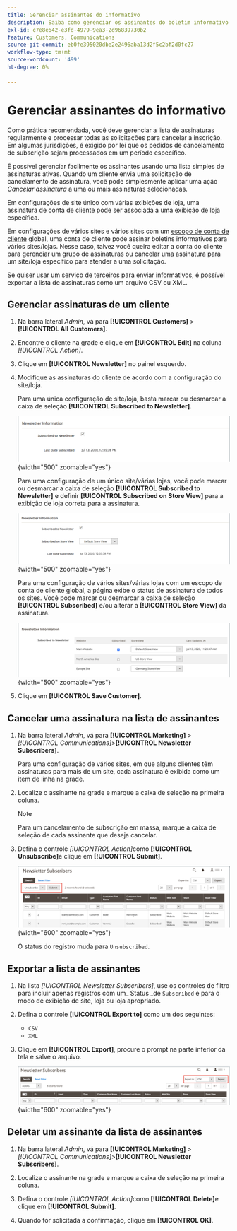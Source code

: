 ```yaml
---
title: Gerenciar assinantes do informativo
description: Saiba como gerenciar os assinantes do boletim informativo usando uma lista simples de assinaturas ativas.
exl-id: c7e8e642-e3fd-4979-9ea3-2d96839730b2
feature: Customers, Communications
source-git-commit: eb0fe395020dbe2e2496aba13d2f5c2bf2d0fc27
workflow-type: tm+mt
source-wordcount: '499'
ht-degree: 0%

---
```


# Gerenciar assinantes do informativo

Como prática recomendada, você deve gerenciar a lista de assinaturas regularmente e processar todas as solicitações para cancelar a inscrição. Em algumas jurisdições, é exigido por lei que os pedidos de cancelamento de subscrição sejam processados em um período específico.

É possível gerenciar facilmente os assinantes usando uma lista simples de assinaturas ativas. Quando um cliente envia uma solicitação de cancelamento de assinatura, você pode simplesmente aplicar uma ação _Cancelar assinatura_ a uma ou mais assinaturas selecionadas.

Em configurações de site único com várias exibições de loja, uma assinatura de conta de cliente pode ser associada a uma exibição de loja específica.

Em configurações de vários sites e vários sites com um [escopo de conta de cliente](../customers/customer-account-scope.md) global, uma conta de cliente pode assinar boletins informativos para vários sites/lojas. Nesse caso, talvez você queira editar a conta do cliente para gerenciar um grupo de assinaturas ou cancelar uma assinatura para um site/loja específico para atender a uma solicitação.

Se quiser usar um serviço de terceiros para enviar informativos, é possível exportar a lista de assinaturas como um arquivo CSV ou XML.

## Gerenciar assinaturas de um cliente

1. Na barra lateral _Admin_, vá para **[!UICONTROL Customers]** > **[!UICONTROL All Customers]**.

1. Encontre o cliente na grade e clique em **[!UICONTROL Edit]** na coluna _[!UICONTROL Action]_.

1. Clique em **[!UICONTROL Newsletter]** no painel esquerdo.

1. Modifique as assinaturas do cliente de acordo com a configuração do site/loja.

   Para uma única configuração de site/loja, basta marcar ou desmarcar a caixa de seleção **[!UICONTROL Subscribed to Newsletter]**.

   ![Caixa de seleção de assinatura do boletim informativo do cliente de loja única](./assets/newsletter-customer-single-store.png){width="500" zoomable="yes"}

   Para uma configuração de um único site/várias lojas, você pode marcar ou desmarcar a caixa de seleção **[!UICONTROL Subscribed to Newsletter]** e definir **[!UICONTROL Subscribed on Store View]** para a exibição de loja correta para a assinatura.

   ![Caixa de seleção de assinatura do boletim informativo do cliente de várias lojas e seletor de exibição de loja](./assets/newsletter-customer-multi-store.png){width="500" zoomable="yes"}

   Para uma configuração de vários sites/várias lojas com um escopo de conta de cliente global, a página exibe o status de assinatura de todos os sites. Você pode marcar ou desmarcar a caixa de seleção **[!UICONTROL Subscribed]** e/ou alterar a **[!UICONTROL Store View]** da assinatura.

   ![Caixas de seleção de assinatura de boletim informativo de vários sites e seletores de exibição de repositório](./assets/newsletter-customer-multi-site.png){width="500" zoomable="yes"}

1. Clique em **[!UICONTROL Save Customer]**.

## Cancelar uma assinatura na lista de assinantes

1. Na barra lateral _Admin_, vá para **[!UICONTROL Marketing]** > _[!UICONTROL Communications]_>**[!UICONTROL Newsletter Subscribers]**.

   Para uma configuração de vários sites, em que alguns clientes têm assinaturas para mais de um site, cada assinatura é exibida como um item de linha na grade.

1. Localize o assinante na grade e marque a caixa de seleção na primeira coluna.

   >[!NOTE]
   >
   >Para um cancelamento de subscrição em massa, marque a caixa de seleção de cada assinante que deseja cancelar.

1. Defina o controle _[!UICONTROL Action]_&#x200B;como **[!UICONTROL Unsubscribe]**&#x200B;e clique em **[!UICONTROL Submit]**.

   ![Cancelar assinatura do informativo](./assets/newsletter-unsubscribe.png){width="600" zoomable="yes"}

   O status do registro muda para `Unsubscribed`.

## Exportar a lista de assinantes

1. Na lista _[!UICONTROL Newsletter Subscribers]_, use os controles de filtro para incluir apenas registros com um_ Status _de `Subscribed` e para o modo de exibição de site, loja ou loja apropriado.

1. Defina o controle **[!UICONTROL Export to]** como um dos seguintes:

   - `CSV`
   - `XML`

1. Clique em **[!UICONTROL Export]**, procure o prompt na parte inferior da tela e salve o arquivo.

   ![Exportar assinantes do informativo](./assets/newsletter-subscribers-export.png){width="600" zoomable="yes"}

## Deletar um assinante da lista de assinantes

1. Na barra lateral _Admin_, vá para **[!UICONTROL Marketing]** > _[!UICONTROL Communications]_>**[!UICONTROL Newsletter Subscribers]**.

1. Localize o assinante na grade e marque a caixa de seleção na primeira coluna.

1. Defina o controle _[!UICONTROL Action]_&#x200B;como **[!UICONTROL Delete]**&#x200B;e clique em **[!UICONTROL Submit]**.

1. Quando for solicitada a confirmação, clique em **[!UICONTROL OK]**.

